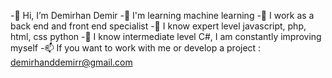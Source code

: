 -👋 Hi, I’m Demirhan Demir
-🌱 I'm learning machine learning
-👀 I work as a back end and front end specialist
-💞️ I know expert level javascript, php, html, css python
-💞️ I know intermediate level C#, I am constantly improving myself
-📫 If you want to work with me or develop a project : demirhanddemirr@gmail.com


